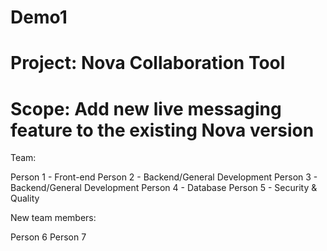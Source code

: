 # Demo1 

# Project: Nova Collaboration Tool

# Scope: Add new live messaging feature to the existing Nova version

Team: 

  Person 1 - Front-end
  Person 2 - Backend/General Development
  Person 3 - Backend/General Development
  Person 4 - Database
  Person 5 - Security & Quality
  
New team members:
  
  Person 6
  Person 7

  
  

